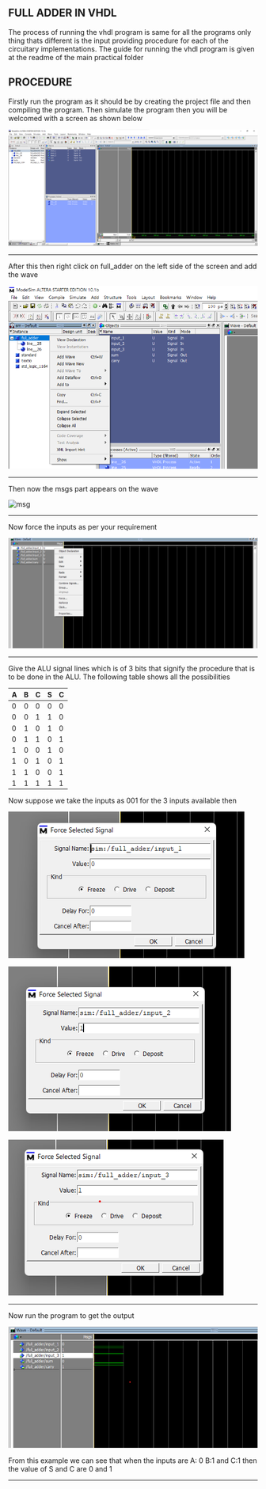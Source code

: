 ## FULL ADDER IN VHDL

The process of running the vhdl program is same for all the programs only thing thats different is the input providing procedure for each of the circuitary implementations. The guide for running the vhdl program is given at the readme of the main practical folder 

## PROCEDURE

Firstly run the program as it should be by creating the project file and then compiling the program. Then simulate the program then you will be welcomed with a screen as shown below

![statrt](./assets/start.png)

---

After this then right click on full_adder on the left side of the screen and add the wave

![addwave](./assets/addwave.png)

---

Then now the msgs part appears on the wave 

![msg](./assets/msgs.png)

---

Now force the inputs as per your requirement 

![force](./assets/force.png)

---

Give the ALU signal lines which is of 3 bits that signify the procedure that is to be done in the ALU. The following table shows all the possibilities

| A    | B    | C    | S    | C    |
| ---- | ---- | ---- | ---- | ---- |
| 0    | 0    | 0    | 0    | 0    |
| 0    | 0    | 1    | 1    | 0    |
| 0    | 1    | 0    | 1    | 0    |
| 0    | 1    | 1    | 0    | 1    |
| 1    | 0    | 0    | 1    | 0    |
| 1    | 0    | 1    | 0    | 1    |
| 1    | 1    | 0    | 0    | 1    |
| 1    | 1    | 1    | 1    | 1    |

Now suppose we take the inputs as 001 for the 3 inputs available then

![inp1](./assets/inp1.png)

![inp2](./assets/inp2.png)

![inp3](./assets/inp3.png)

---

Now run the program to get the output

![output](./assets/output.png)

From this example we can see that when the inputs are A: 0 B:1 and C:1 then the value of S and C are 0 and 1

---

